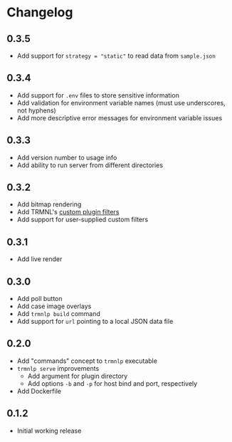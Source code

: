 # Changelog

## 0.3.5

- Add support for `strategy = "static"` to read data from `sample.json`

## 0.3.4

- Add support for `.env` files to store sensitive information
- Add validation for environment variable names (must use underscores, not hyphens)
- Add more descriptive error messages for environment variable issues

## 0.3.3

- Add version number to usage info
- Add ability to run server from different directories

## 0.3.2

- Add bitmap rendering
- Add TRMNL's [custom plugin filters](https://help.usetrmnl.com/en/articles/10347358-custom-plugin-filters)
- Add support for user-supplied custom filters

## 0.3.1

- Add live render

## 0.3.0

- Add poll button
- Add case image overlays
- Add `trmnlp build` command
- Add support for `url` pointing to a local JSON data file

## 0.2.0

- Add "commands" concept to `trmnlp` executable
- `trmnlp serve` improvements
  - Add argument for plugin directory
  - Add options `-b` and `-p` for host bind and port, respectively
- Add Dockerfile

## 0.1.2

- Initial working release
